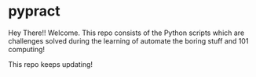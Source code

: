 # pypract
Hey There!!
Welcome. This repo consists of the Python scripts which are challenges solved during the learning of automate the boring stuff and         101 computing!

This repo keeps updating! 
